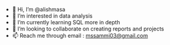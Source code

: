 - 👋 Hi, I’m @alishmasa
- 👀 I’m interested in data analysis
- 🌱 I’m currently learning SQL more in depth 
- 💞️ I’m looking to collaborate on creating reports and projects
- 📫 Reach me through email : mssammi03@gmail.com

<!---
alishmasa/alishmasa is a ✨ special ✨ repository because its `README.md` (this file) appears on your GitHub profile.
You can click the Preview link to take a look at your changes.
--->
